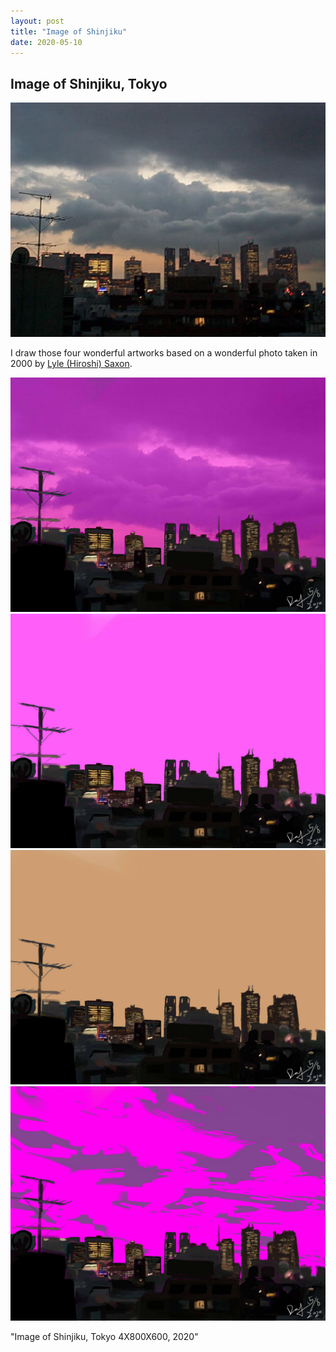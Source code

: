 ```yaml
---
layout: post
title: "Image of Shinjiku"
date: 2020-05-10
---
```


## Image of Shinjiku, Tokyo

![shinjiku](https://github.com/actbee/actbee.github.io/blob/master/images/cover.png?raw=true)

I draw those four wonderful artworks based on a wonderful photo taken in 2000 by [Lyle (Hiroshi) Saxon](https://twitter.com/lylehsaxon/status/1256995967007518720).


![](https://github.com/actbee/actbee.github.io/blob/master/images/2.1.jpg?raw=true)
![](https://github.com/actbee/actbee.github.io/blob/master/images/2.2.jpg?raw=true)
![](https://github.com/actbee/actbee.github.io/blob/master/images/2.3.jpg?raw=true)
![](https://github.com/actbee/actbee.github.io/blob/master/images/2.4.jpg?raw=true)



"Image of Shinjiku, Tokyo 4X800X600, 2020"